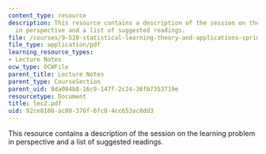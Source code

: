 ```yaml
---
content_type: resource
description: This resource contains a description of the session on the learning problem
  in perspective and a list of suggested readings.
file: /courses/9-520-statistical-learning-theory-and-applications-spring-2006/92ce8108ac80376f6fc84cc653ac8dd3_lec2.pdf
file_type: application/pdf
learning_resource_types:
- Lecture Notes
ocw_type: OCWFile
parent_title: Lecture Notes
parent_type: CourseSection
parent_uid: 8da084b8-16c9-147f-2c24-36fb7353719e
resourcetype: Document
title: lec2.pdf
uid: 92ce8108-ac80-376f-6fc8-4cc653ac8dd3
---
```

This resource contains a description of the session on the learning problem in perspective and a list of suggested readings.

